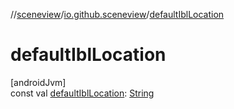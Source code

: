 //[sceneview](../../index.md)/[io.github.sceneview](index.md)/[defaultIblLocation](default-ibl-location.md)

# defaultIblLocation

[androidJvm]\
const val [defaultIblLocation](default-ibl-location.md): [String](https://kotlinlang.org/api/latest/jvm/stdlib/kotlin/-string/index.html)
